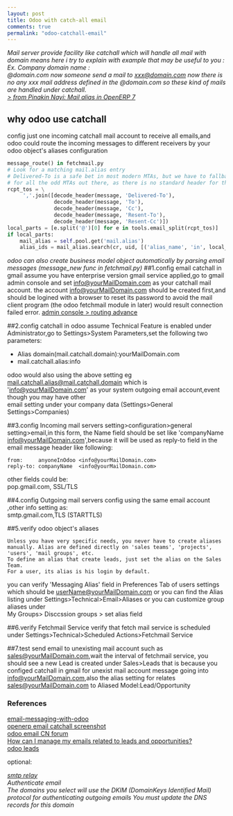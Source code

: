 ```yaml
---
layout: post
title: Odoo with catch-all email
comments: true
permalink: "odoo-catchall-email"
---
```

*Mail server provide facility like catchall which will handle all mail with domain means here i try to explain with example that may
be useful to you :
Ex. Company domain name :  
     @domain.com
now someone send a mail to xxx@domain.com now there is no any xxx mail address defined in the @domain.com so these kind of mails are
handled under catchall.  
[> from Pinakin Nayi: Mail alias in OpenERP 7](http://pinakinnayi.blogspot.com/2013/07/mail-alias-with-openerp-7.html)*

## why odoo use catchall
config just one incoming catchall mail account to receive all emails,and odoo could route the incoming messages to different receivers by your odoo object's aliases configuration

``` python 
message_route() in fetchmail.py
# Look for a matching mail.alias entry
# Delivered-To is a safe bet in most modern MTAs, but we have to fallback on To + Cc values
# for all the odd MTAs out there, as there is no standard header for the envelope's `rcpt_to` value.
rcpt_tos = \
     ','.join([decode_header(message, 'Delivered-To'),
               decode_header(message, 'To'),
               decode_header(message, 'Cc'),
               decode_header(message, 'Resent-To'),
               decode_header(message, 'Resent-Cc')])
local_parts = [e.split('@')[0] for e in tools.email_split(rcpt_tos)]
if local_parts:
    mail_alias = self.pool.get('mail.alias')
    alias_ids = mail_alias.search(cr, uid, [('alias_name', 'in', local_parts)])
``` 
*odoo can also create business model object automatically by parsing email messages (message_new func in fetchmail.py)*
##1.config email catchall in gmail
assume you have enterprise version gmail service applied,go to gmail admin console and set info@yourMailDomain.com as your catchall mail account.
the account info@yourMailDomain.com should be created first,and should be logined with a browser to reset its password to avoid the mail client program (the odoo fetchmail module in later) would result connection failed error.
[admin console > routing advance](https://support.google.com/a/answer/33962?hl=en)

##2.config catchall in odoo
assume Technical Feature is enabled under Administrator,go to Settings>System Parameters,set the following two parameters:

- Alias domain(mail.catchall.domain):yourMailDomain.com
- mail.catchall.alias:info

odoo would also using the above setting eg mail.catchall.alias@mail.catchall.domain which is 'info@yourMailDomain.com' as your system outgoing email account,event though you may have other  
email setting under your company data (Settings>General Settings>Companies)

##3.config Incoming mail servers
setting>configuration>general setting>email,in this form, the Name field should be set like 'companyName <info@yourMailDomain.com>',because it will be used as reply-to field in the email message header like following:

```
from:	  anyoneInOdoo <info@yourMailDomain.com>
reply-to: companyName  <info@yourMailDomain.com>
```

other fields could be:  
  pop.gmail.com, SSL/TLS

##4.config Outgoing mail servers
config using the same email account ,other info setting as:   
  smtp.gmail.com,TLS (STARTTLS)

##5.verify odoo object's aliases
```
Unless you have very specific needs, you never have to create aliases manually. Alias are defined directly on 'sales teams', 'projects', 'users', 'mail groups', etc.
To define an alias that create leads, just set the alias on the Sales Team.
For a user, its alias is his login by default.
```

you can verify 'Messaging Alias' field in Preferences Tab of users settings which should be userName@yourMailDomain.com
or you can find the Alias listing under Settings>Technical>Email>Aliases
or you can customize group aliases under  
My Groups> Disccssion groups > set alias field

##6.verify Fetchmail Service
verify that fetch mail service is scheduled under Settings>Technical>Scheduled Actions>Fetchmail Service


##7.test
send email to unexisting mail account such as sales@yourMailDomain.com,wait the interval of fetchmail service, you should see a new Lead
is created under Sales>Leads
that is because you configed catchall in gmail for unexist mail account message going into info@yourMailDomain.com,also the alias setting for relates sales@yourMailDomain.com to Aliased Model:Lead/Opportunity

### References
[email-messaging-with-odoo](https://www.odoo.com/forum/help-1/question/how-to-set-up-e-mail-messaging-with-odoo-61796)  
[openerp email catchall screenshot](https://www.erponline.vn/vi/support/documentation/16-tutorials/72-t%C3%ADch-h%E1%BB%A3p-email-v%C3%A0o-erponline-odoo)  
[odoo email CN forum](http://shine-it.net/index.php/topic,12643.0.html)  
[How can I manage my emails related to leads and opportunities?](https://www.odoo.com/forum/help-1/question/how-can-i-manage-my-emails-related-to-leads-and-opportunities-28)  
[odoo leads](https://doc.odoo.com/book/2/3_CRM_Contacts/leads/)

optional:

*[smtp relay](http://mhawthorne.net//posts/postfix-configuring-gmail-as-relay.html)  
Authenticate email  
The domains you select will use the DKIM (DomainKeys Identified Mail) protocol for authenticating outgoing emails You must update the DNS records for this domain*



